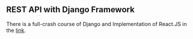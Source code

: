 ## REST API with Django Framework

There is a full-crash course of Django and Implementation of React.JS in the [link](https://www.youtube.com/watch?v=c708Nf0cHrs).